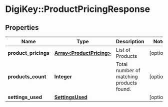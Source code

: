 # DigiKey::ProductPricingResponse

## Properties
Name | Type | Description | Notes
------------ | ------------- | ------------- | -------------
**product_pricings** | [**Array&lt;ProductPricing&gt;**](ProductPricing.md) | List of Products | [optional] 
**products_count** | **Integer** | Total number of matching products found. | [optional] 
**settings_used** | [**SettingsUsed**](SettingsUsed.md) |  | [optional] 


